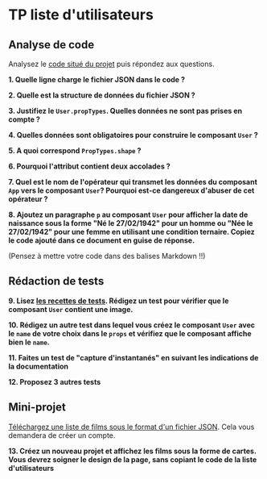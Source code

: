 # TP liste d'utilisateurs

## Analyse de code

Analysez le [code situé du projet](https://codesandbox.io/s/tp-props-q0wln?file=/src/App.js) puis répondez aux questions.


**1. Quelle ligne charge le fichier JSON dans le code ?**

**2. Quelle est la structure de données du fichier JSON ?**

**3. Justifiez le `User.propTypes`. Quelles données ne sont pas prises en compte ?**

**4. Quelles données sont obligatoires pour construire le composant `User` ?**

**5. A quoi correspond `PropTypes.shape` ?**

**6. Pourquoi l'attribut contient deux accolades ?**


**7. Quel est le nom de l'opérateur qui transmet les données du composant `App` vers le composant `User`? Pourquoi est-ce dangereux d'abuser de cet opérateur ?**


**8. Ajoutez un paragraphe `p` au composant `User` pour afficher la date de naissance sous la forme "Né le 27/02/1942" pour un homme ou "Née le 27/02/1942" pour une femme en utilisant une condition ternaire. Copiez le code ajouté dans ce document en guise de réponse.**

(Pensez à mettre votre code dans des balises Markdown  !!)

## Rédaction de tests
**9. Lisez [les recettes de tests](https://fr.reactjs.org/docs/testing-recipes.html#gatsby-focus-wrapper). Rédigez un test pour vérifier que le composant `User` contient une image.**

**10. Rédigez un autre test dans lequel vous créez le composant `User` avec le `name` de votre choix dans le `props` et vérifiez que le composant affiche bien le `name`.**

**11. Faites un test de "capture d'instantanés" en suivant les indications de la documentation**

**12. Proposez 3 autres tests**


## Mini-projet 

[Téléchargez une liste de films sous le format d'un fichier JSON](https://imdb-api.com/). Cela vous demandera de créer un compte.

**13. Créez un nouveau projet et affichez les films sous la forme de cartes. Vous devrez soigner le design de la page, sans copiant le code de la liste d'utilisateurs**
